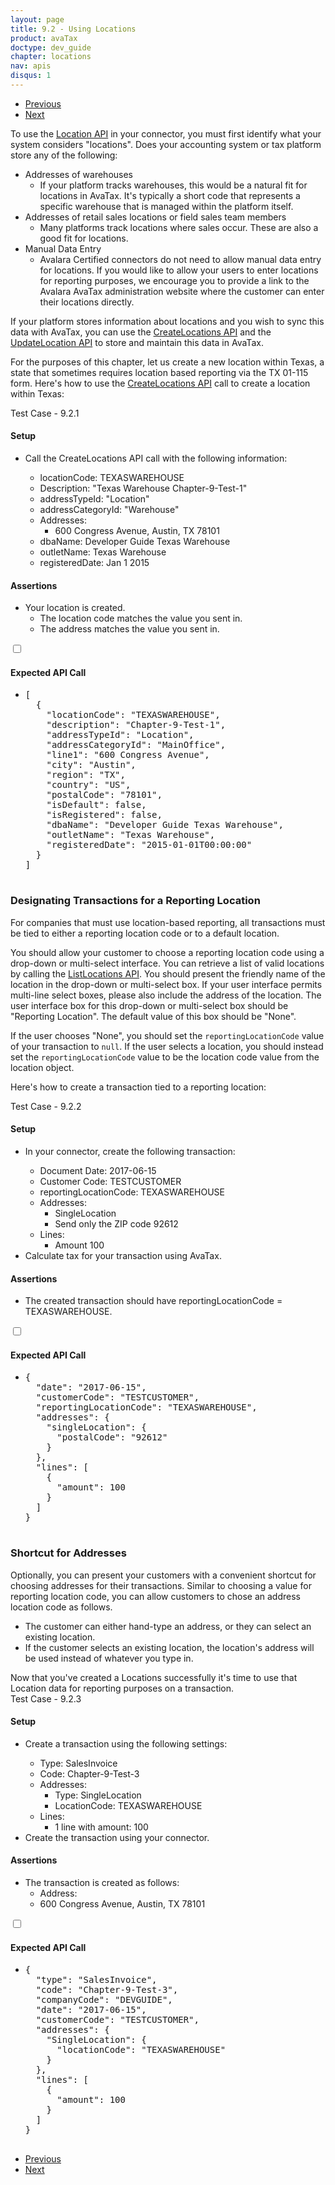 ```yaml
---
layout: page
title: 9.2 - Using Locations
product: avaTax
doctype: dev_guide
chapter: locations
nav: apis
disqus: 1
---
```


<ul class="pager">
  <li class="previous"><a href="/avatax/dev-guide/locations/location-based-reporting/"><i class="glyphicon glyphicon-chevron-left"></i>Previous</a></li>
  <li class="next"><a href="/avatax/dev-guide/locations/chapter-summary/">Next<i class="glyphicon glyphicon-chevron-right"></i></a></li>
</ul>

To use the <a class="dev-guide-link" href="https://developer.avalara.com/api-reference/avatax/rest/v2/methods/Locations/">Location API</a> in your connector, you must first identify what your system considers "locations".  Does your accounting system or tax platform store any of the following:

<ul class="dev-guide-list">
    <li>Addresses of warehouses
        <ul class="dev-guide-list">
            <li>If your platform tracks warehouses, this would be a natural fit for locations in AvaTax. It's typically a short code that represents a specific warehouse that is managed within the platform itself.</li>
        </ul>
    </li>
    <li>Addresses of retail sales locations or field sales team members
        <ul class="dev-guide-list">
            <li>Many platforms track locations where sales occur.  These are also a good fit for locations.</li>
        </ul>
    </li>
    <li>Manual Data Entry
        <ul class="dev-guide-list">
            <li>Avalara Certified connectors do not need to allow manual data entry for locations.  If you would like to allow your users to enter locations for reporting purposes, we encourage you to provide a link to the Avalara AvaTax administration website where the customer can enter their locations directly.</li>
        </ul>
    </li>
</ul>

If your platform stores information about locations and you wish to sync this data with AvaTax, you can use the <a class="dev-guide-link" href="https://developer.avalara.com/api-reference/avatax/rest/v2/methods/Locations/CreateLocations/">CreateLocations API</a> and the <a class="dev-guide-link" href="https://developer.avalara.com/api-reference/avatax/rest/v2/methods/Locations/UpdateLocation/">UpdateLocation API</a> to store and maintain this data in AvaTax.

For the purposes of this chapter, let us create a new location within Texas, a state that sometimes requires location based reporting via the TX 01-115 form.  Here's how to use the <a class="dev-guide-link" href="https://developer.avalara.com/api-reference/avatax/rest/v2/methods/Locations/CreateLocations/">CreateLocations API</a> call to create a location within Texas:
<div class="dev-guide-test" id="test1">
    <div class="dev-guide-test-heading">Test Case - 9.2.1</div>
<div class="dev-guide-test-content">
<h4>Setup</h4>
<ul class="dev-guide-list">
    <li>Call the CreateLocations API call with the following information:</li>
        <ul class="dev-guide-list">
            <li>locationCode: TEXASWAREHOUSE</li>
            <li>Description: "Texas Warehouse Chapter-9-Test-1"</li>
            <li>addressTypeId: "Location"</li>
            <li>addressCategoryId: "Warehouse"</li>
            <li>Addresses:
                <ul class="dev-guide-list">
                    <li>600 Congress Avenue, Austin, TX 78101</li>
                </ul>
            </li>
            <li>dbaName: Developer Guide Texas Warehouse</li>
            <li>outletName: Texas Warehouse</li>
            <li>registeredDate: Jan 1 2015</li>
        </ul>
</ul>
<h4>Assertions</h4>
<ul class="dev-guide-list">
    <li>Your location is created.
        <ul class="dev-guide-list">
            <li>The location code matches the value you sent in.</li>
            <li>The address matches the value you sent in.</li>
        </ul>
    </li>
</ul>
<div class="dev-guide-dropdown">
        <input id="checkbox_toggle1" type="checkbox" />
        <i id="icon-up" class="glyphicon glyphicon-chevron-down"></i><i id="icon-down" class="glyphicon glyphicon-chevron-right"></i>
        <label for="checkbox_toggle1"><h4>Expected API Call</h4></label>
        <ul class="dev-guide-dropdown-content">
            <li>
                <pre>
[
  {
    "locationCode": "TEXASWAREHOUSE",
    "description": "Chapter-9-Test-1",
    "addressTypeId": "Location",
    "addressCategoryId": "MainOffice",
    "line1": "600 Congress Avenue",
    "city": "Austin",
    "region": "TX",
    "country": "US",
    "postalCode": "78101",
    "isDefault": false,
    "isRegistered": false,
    "dbaName": "Developer Guide Texas Warehouse",
    "outletName": "Texas Warehouse",
    "registeredDate": "2015-01-01T00:00:00"
  }
]
                </pre>
            </li>
        </ul>
    </div>
</div>
</div>

<h3>Designating Transactions for a Reporting Location</h3>

For companies that must use location-based reporting, all transactions must be tied to either a reporting location code or to a default location.

You should allow your customer to choose a reporting location code using a drop-down or multi-select interface.  You can retrieve a list of valid locations by calling the <a class="dev-guide-link" href="https://developer.avalara.com/api-reference/avatax/rest/v2/methods/Locations/ListLocationsByCompany/">ListLocations API</a>.  You should present the friendly name of the location in the drop-down or multi-select box.  If your user interface permits multi-line select boxes, please also include the address of the location.  The user interface box for this drop-down or multi-select box should be "Reporting Location".  The default value of this box should be "None".

If the user chooses "None", you should set the <code>reportingLocationCode</code> value of your transaction to <code>null</code>.  If the user selects a location, you should instead set the <code>reportingLocationCode</code> value to be the location code value from the location object.

Here's how to create a transaction tied to a reporting location:
<div class="dev-guide-test" id="test2">
    <div class="dev-guide-test-heading">Test Case - 9.2.2</div>
<div class="dev-guide-test-content">
<h4>Setup</h4>
<ul class="dev-guide-list">
    <li>In your connector, create the following transaction:</li>
        <ul class="dev-guide-list">
            <li>Document Date: 2017-06-15</li>
            <li>Customer Code: TESTCUSTOMER</li>
            <li>reportingLocationCode: TEXASWAREHOUSE</li>
            <li>Addresses:
                <ul class="dev-guide-list">
                    <li>SingleLocation</li>
                    <li>Send only the ZIP code 92612</li>
                </ul>
            </li>
            <li>Lines:
                <ul class="dev-guide-list">
                    <li>Amount 100</li>
                </ul>
            </li>
        </ul>
    <li>Calculate tax for your transaction using AvaTax.</li>
</ul>
<h4>Assertions</h4>
<ul class="dev-guide-list">
    <li>The created transaction should have reportingLocationCode = TEXASWAREHOUSE.</li>
</ul>
<div class="dev-guide-dropdown">
        <input id="checkbox_toggle2" type="checkbox" />
        <i id="icon-up" class="glyphicon glyphicon-chevron-down"></i><i id="icon-down" class="glyphicon glyphicon-chevron-right"></i>
        <label for="checkbox_toggle2"><h4>Expected API Call</h4></label>
        <ul class="dev-guide-dropdown-content">
            <li>
                <pre>
{
  "date": "2017-06-15",
  "customerCode": "TESTCUSTOMER",
  "reportingLocationCode": "TEXASWAREHOUSE",
  "addresses": {
    "singleLocation": {
      "postalCode": "92612"
    }
  },
  "lines": [
    {
      "amount": 100
    }
  ]
}
                </pre>
            </li>
        </ul>
    </div>
</div>
</div>

<h3>Shortcut for Addresses</h3>
Optionally, you can present your customers with a convenient shortcut for choosing addresses for their transactions. Similar to choosing a value for reporting location code, you can allow customers to chose an address location code as follows.

<ul class="dev-guide-list">
    <li>The customer can either hand-type an address, or they can select an existing location.</li>
    <li>If the customer selects an existing location, the location's address will be used instead of whatever you type in.</li>
</ul>
Now that you've created a Locations successfully it's time to use that Location data for reporting purposes on a transaction.
<div class="dev-guide-test" id="test4">
    <div class="dev-guide-test-heading">Test Case - 9.2.3</div>
<div class="dev-guide-test-content">
<h4>Setup</h4>
<ul class="dev-guide-list">
    <li>Create a transaction using the following settings:</li>
        <ul class="dev-guide-list">
            <li>Type: SalesInvoice</li>
            <li>Code: Chapter-9-Test-3</li>
            <li>Addresses:
                <ul class="dev-guide-list">
                    <li>Type: SingleLocation</li>
                    <li>LocationCode: TEXASWAREHOUSE</li>
                </ul>
            </li>
            <li>Lines:
                <ul class="dev-guide-list">
                    <li>1 line with amount: 100</li>
                </ul>
            </li>
        </ul>
    <li>Create the transaction using your connector.</li>
</ul>
<h4>Assertions</h4>
<ul class="dev-guide-list">
    <li>The transaction is created as follows:
        <ul class="dev-guide-list">
            <li>Address:</li>
            <li>600 Congress Avenue, Austin, TX 78101</li>
        </ul>
    </li>
</ul>
<div class="dev-guide-dropdown">
        <input id="checkbox_toggle3" type="checkbox" />
        <i id="icon-up" class="glyphicon glyphicon-chevron-down"></i><i id="icon-down" class="glyphicon glyphicon-chevron-right"></i>
        <label for="checkbox_toggle3"><h4>Expected API Call</h4></label>
        <ul class="dev-guide-dropdown-content">
            <li>
                <pre>
{
  "type": "SalesInvoice",
  "code": "Chapter-9-Test-3",
  "companyCode": "DEVGUIDE",
  "date": "2017-06-15",
  "customerCode": "TESTCUSTOMER",
  "addresses": {
    "SingleLocation": {
      "locationCode": "TEXASWAREHOUSE"
    }
  },
  "lines": [
    {
      "amount": 100
    }
  ]
}
                </pre>
            </li>
        </ul>
    </div>
</div>
</div>

<ul class="pager">
  <li class="previous"><a href="/avatax/dev-guide/locations/location-based-reporting/"><i class="glyphicon glyphicon-chevron-left"></i>Previous</a></li>
  <li class="next"><a href="/avatax/dev-guide/locations/chapter-summary/">Next<i class="glyphicon glyphicon-chevron-right"></i></a></li>
</ul>
